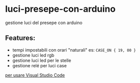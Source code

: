 # luci-presepe-con-arduino
gestione luci del presepe con arduino

## Features:
- tempi impostabili con orari "naturali" 
  es: `CASE_ON { 19, 00 }`
- gestione luci led rgb
- gestione luci led per le stelle
- gestione relé per luci case


[per usare Visual Studio Code](https://medium.com/home-wireless/use-visual-studio-code-for-arduino-2d0cf4c1760b)
